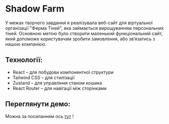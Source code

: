 # Shadow Farm

У межах творчого завдання я реалізувала веб-сайт для віртуальної організації "Ферма Тіней", яка займається вирощуванням персональних тіней. Основною метою було створити маленький функціональний сайт, який допоможе користувачам зробити замовлення, або зв’язатись з нашою компанією.

## Технології:

- React – для побудови компонентної структури
- Tailwind CSS – для стилізації
- Zustand – для управління станом кошика
- React Router – для навігації між сторінками

## Переглянути демо:
Можна за посиланням ось [тут](https://vercel.com/taniabarkovskyas-projects/shadow-farm) !